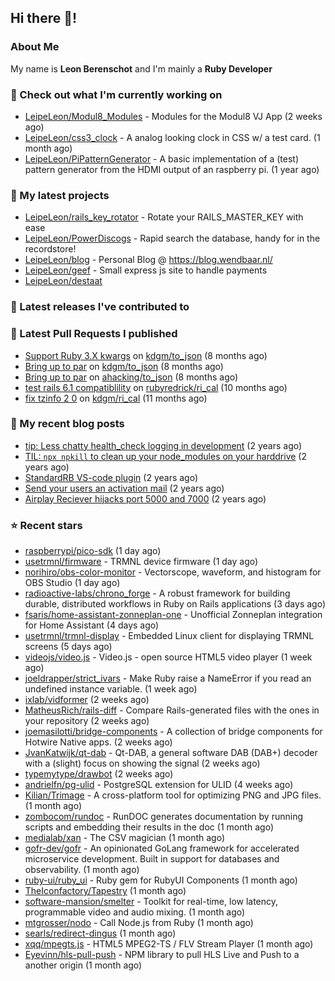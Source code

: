 ## Hi there 👋!

### About Me

My name is **Leon Berenschot** and I'm mainly a **Ruby Developer**
<br>

### 👷 Check out what I'm currently working on

- [LeipeLeon/Modul8_Modules](https://github.com/LeipeLeon/Modul8_Modules) - Modules for the Modul8 VJ App (2 weeks ago)
- [LeipeLeon/css3_clock](https://github.com/LeipeLeon/css3_clock) - A analog looking clock in CSS w/ a test card. (1 month ago)
- [LeipeLeon/PiPatternGenerator](https://github.com/LeipeLeon/PiPatternGenerator) - A basic implementation of a (test) pattern generator from the HDMI output of an raspberry pi. (1 year ago)

### 🌱 My latest projects

- [LeipeLeon/rails_key_rotator](https://github.com/LeipeLeon/rails_key_rotator) - Rotate your RAILS_MASTER_KEY with ease
- [LeipeLeon/PowerDiscogs](https://github.com/LeipeLeon/PowerDiscogs) - Rapid search the database, handy for in the recordstore!
- [LeipeLeon/blog](https://github.com/LeipeLeon/blog) - Personal Blog @ https://blog.wendbaar.nl/
- [LeipeLeon/geef](https://github.com/LeipeLeon/geef) - Small express js site to handle payments
- [LeipeLeon/destaat](https://github.com/LeipeLeon/destaat)

### 🔭 Latest releases I've contributed to


### 🔨 Latest Pull Requests I published

- [Support Ruby 3.X kwargs](https://github.com/kdgm/to_json/pull/3) on [kdgm/to_json](https://github.com/kdgm/to_json) (8 months ago)
- [Bring up to par](https://github.com/kdgm/to_json/pull/2) on [kdgm/to_json](https://github.com/kdgm/to_json) (8 months ago)
- [Bring up to par](https://github.com/ahacking/to_json/pull/8) on [ahacking/to_json](https://github.com/ahacking/to_json) (8 months ago)
- [test rails 6.1 compatiblility](https://github.com/rubyredrick/ri_cal/pull/24) on [rubyredrick/ri_cal](https://github.com/rubyredrick/ri_cal) (10 months ago)
- [fix tzinfo 2 0](https://github.com/kdgm/ri_cal/pull/4) on [kdgm/ri_cal](https://github.com/kdgm/ri_cal) (11 months ago)

### 📜 My recent blog posts

- [tip: Less chatty health_check logging in development](https://www.wendbaar.nl/posts/2023/07/tip_less_chatty_health_check_logging_in_development) (2 years ago)
- [TIL: `npx npkill` to clean up your node_modules on your harddrive](https://www.wendbaar.nl/posts/2023/03/til_npx_npkill_to_clean_up_your_node_modules_on_your_harddrive) (2 years ago)
- [StandardRB VS-code plugin](https://www.wendbaar.nl/posts/2023/02/standardrb_vscode_plugin) (2 years ago)
- [Send your users an activation mail](https://www.wendbaar.nl/posts/2023/02/send_your_users_an_activation_mail) (2 years ago)
- [Airplay Reciever hijacks port 5000 and 7000](https://www.wendbaar.nl/posts/2023/02/airplay_reciever_hijacks_port_5000_and_7000) (2 years ago)

### ⭐ Recent stars

- [raspberrypi/pico-sdk](https://github.com/raspberrypi/pico-sdk) (1 day ago)
- [usetrmnl/firmware](https://github.com/usetrmnl/firmware) - TRMNL device firmware (1 day ago)
- [norihiro/obs-color-monitor](https://github.com/norihiro/obs-color-monitor) - Vectorscope, waveform, and histogram for OBS Studio (1 day ago)
- [radioactive-labs/chrono_forge](https://github.com/radioactive-labs/chrono_forge) - A robust framework for building durable, distributed workflows in Ruby on Rails applications (3 days ago)
- [fsaris/home-assistant-zonneplan-one](https://github.com/fsaris/home-assistant-zonneplan-one) - Unofficial Zonneplan integration for Home Assistant (4 days ago)
- [usetrmnl/trmnl-display](https://github.com/usetrmnl/trmnl-display) - Embedded Linux client for displaying TRMNL screens (5 days ago)
- [videojs/video.js](https://github.com/videojs/video.js) - Video.js - open source HTML5 video player (1 week ago)
- [joeldrapper/strict_ivars](https://github.com/joeldrapper/strict_ivars) - Make Ruby raise a NameError if you read an undefined instance variable. (1 week ago)
- [ixlab/vidformer](https://github.com/ixlab/vidformer) (2 weeks ago)
- [MatheusRich/rails-diff](https://github.com/MatheusRich/rails-diff) - Compare Rails-generated files with the ones in your repository (2 weeks ago)
- [joemasilotti/bridge-components](https://github.com/joemasilotti/bridge-components) - A collection of bridge components for Hotwire Native apps. (2 weeks ago)
- [JvanKatwijk/qt-dab](https://github.com/JvanKatwijk/qt-dab) - Qt-DAB, a general software DAB (DAB&#43;) decoder with a (slight) focus on showing the signal (2 weeks ago)
- [typemytype/drawbot](https://github.com/typemytype/drawbot) (2 weeks ago)
- [andrielfn/pg-ulid](https://github.com/andrielfn/pg-ulid) - PostgreSQL extension for ULID (4 weeks ago)
- [Kilian/Trimage](https://github.com/Kilian/Trimage) - A cross-platform tool for optimizing PNG and JPG files. (1 month ago)
- [zombocom/rundoc](https://github.com/zombocom/rundoc) - RunDOC generates documentation by running scripts and embedding their results in the doc (1 month ago)
- [medialab/xan](https://github.com/medialab/xan) - The CSV magician (1 month ago)
- [gofr-dev/gofr](https://github.com/gofr-dev/gofr) - An opinionated GoLang framework for accelerated microservice development. Built in support for databases and observability. (1 month ago)
- [ruby-ui/ruby_ui](https://github.com/ruby-ui/ruby_ui) - Ruby gem for RubyUI Components (1 month ago)
- [TheIconfactory/Tapestry](https://github.com/TheIconfactory/Tapestry) (1 month ago)
- [software-mansion/smelter](https://github.com/software-mansion/smelter) - Toolkit for real-time, low latency, programmable video and audio mixing. (1 month ago)
- [mtgrosser/nodo](https://github.com/mtgrosser/nodo) - Call Node.js from Ruby (1 month ago)
- [searls/redirect-dingus](https://github.com/searls/redirect-dingus) (1 month ago)
- [xqq/mpegts.js](https://github.com/xqq/mpegts.js) - HTML5 MPEG2-TS / FLV Stream Player (1 month ago)
- [Eyevinn/hls-pull-push](https://github.com/Eyevinn/hls-pull-push) - NPM library to pull HLS Live and Push to a another origin (1 month ago)
